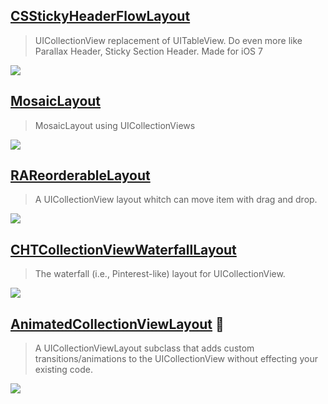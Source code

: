 [CSStickyHeaderFlowLayout](https://github.com/jamztang/CSStickyHeaderFlowLayout)
--
> UICollectionView replacement of UITableView. Do even more like Parallax Header, Sticky Section Header. Made for iOS 7

![](https://camo.githubusercontent.com/3aab9bc8e28dcde1a0fcd92eeac9d5ccf2507368/687474703a2f2f662e636c2e6c792f6974656d732f30353133307332723058316a3178314e3051336e2f73706f746966792d34382d31362d68616c662e676966)

[MosaicLayout](https://github.com/betzerra/MosaicLayout)
--
> MosaicLayout using UICollectionViews

![](https://camo.githubusercontent.com/05e958af928b0dcec951b57764eb1fdbf4f119e9/687474703a2f2f7777772e6265747a657272612e636f6d2e61722f77702d636f6e74656e742f75706c6f6164732f323031332f30322f50686f746f2d4665622d31372d362d32392d31342d504d2e706e67)

[RAReorderableLayout](https://github.com/ra1028/RAReorderableLayout)
--
> A UICollectionView layout whitch can move item with drag and drop.

![](https://github.com/ra1028/RAReorderableLayout/raw/master/Assets/animation.gif)

[CHTCollectionViewWaterfallLayout](https://github.com/chiahsien/CHTCollectionViewWaterfallLayout)
--
> The waterfall (i.e., Pinterest-like) layout for UICollectionView.

![](https://cloud.githubusercontent.com/assets/474/3419095/25b4de9e-fe56-11e3-9b98-690319d736ce.png)

[AnimatedCollectionViewLayout](https://github.com/KelvinJin/AnimatedCollectionViewLayout) :rocket:
--
> A UICollectionViewLayout subclass that adds custom transitions/animations to the UICollectionView without effecting your existing code.

![](https://camo.githubusercontent.com/c705b49cacffff94683ce416259063bd5227f5e4/687474703a2f2f692e696d6775722e636f6d2f6c4c6f6f5851372e676966)
